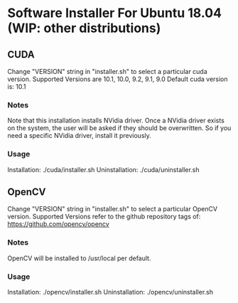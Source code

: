 # Software Installer For Ubuntu 18.04 (WIP: other distributions)

## CUDA
Change "VERSION" string in "installer.sh" to select a particular cuda version.
Supported Versions are 10.1, 10.0, 9.2, 9.1, 9.0
Default cuda version is: 10.1

### Notes
Note that this installation installs NVidia driver.
Once a NVidia driver exists on the system, the user will be asked if they should be overwritten.
So if you need a specific NVidia driver, install it previously.

### Usage
Installation: ./cuda/installer.sh
Uninstallation: ./cuda/uninstaller.sh

## OpenCV
Change "VERSION" string in "installer.sh" to select a particular OpenCV version.
Supported Versions refer to the github repository tags of: https://github.com/opencv/opencv

### Notes
OpenCV will be installed to /usr/local per default.

### Usage
Installation: ./opencv/installer.sh
Uninstallation: ./opencv/uninstaller.sh
